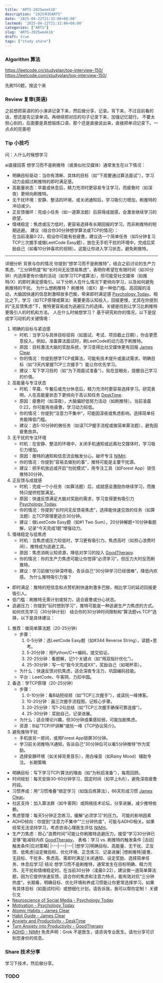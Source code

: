 ```yaml
---
title: 'ARTS-2025week18'
description: "2025年的ARTS"
date: '2025-04-22T21:32:06+08:00'
lastmod: '2025-04-22T21:32:06+08:00'
categories: ["ARTS"]
slug: 'ARTS-2025week16'
draft: true
tags: ["study share"]
---
```



### Algorithm 算法

https://leetcode.cn/studyplan/top-interview-150/
https://leetcode.com/studyplan/top-interview-150/

先刷150题，按这个来

### Review 复审(英语)

之前想把英语的的小演讲记录下来，然后做分享，记录。背下来，不过目前看的话，想还是先记录单词。再继续把对应的句子记录下来，加强记忆就行。
不要太担心别的，后面要是真想锻炼口语，那个还是直接说出来，直接把单词记录下。一点点的完善吧

### Tip 小技巧

问：人什么时候想学习

ai直接回答
想学习而不是刷推特（或类似社交媒体）通常发生在以下情况：
- 明确目标驱动：当你有清晰、具体的目标（如“下周要通过算法面试”），学习动力会超过刷推特的即时满足感。
- 高能量状态：早晨或休息后，精力充沛时更容易专注学习，而疲惫时（如深夜）更倾向刷推特。
- 无干扰环境：安静、整洁的环境，或关闭通知后，学习吸引力增加，刷推特的冲动减少。
- 正反馈循环：完成小任务（如一道算法题）后获得成就感，会激发继续学习的欲望。
- 情绪稳定：焦虑或压力低时，更容易选择有长期回报的学习，而非刷推特的短期逃避。
建议（结合你30分钟想学算法或TCP的情况）：  
在当前凌晨0:22，假设你可能有些疲惫，建议选一个简单任务（如5分钟复习TCP三次握手或做LeetCode Easy题），放在无手机干扰的环境中，完成后奖励自己（如看10分钟喜欢的视频）。这能让你进入学习状态，避免刷推特。
---
详细分析
背景与你的情况
你提到“想学习而不是刷推特”，结合之前讨论的生产力焦虑、“三分钟热度”和“长时间无反馈易焦虑”，表明你希望在有限时间（如30分钟）内选择更有价值的活动（如学习TCP或算法），但可能受社交媒体（如推特/X）的即时满足感吸引。以下分析人在什么情况下更倾向学习，以及如何避免刷推特的干扰。
为什么想刷推特？
刷推特（或X）是一种低门槛、高回报的活动，大脑因快速的信息刺激释放多巴胺，带来即时满足感 [Psychology Today](https://www.psychologytoday.com/us/blog/brain-wise/201904/the-neuroscience-social-media)。相比之下，学习（如TCP原理或算法）需要更高认知投入，回报更慢，尤其在你提到的“无反馈焦虑”下，推特更容易成为逃避压力的选择。关键是找到让学习比刷推特更吸引人的时机和方法。
人在什么时候想学习？
基于研究和你的情况，以下是促成学习动机的关键情境：
1. 明确的目标与紧迫感
    - 时机：当学习与具体目标挂钩（如面试、考试、项目截止日期），你会更愿意投入。例如，准备算法面试时，刷LeetCode的动力高于刷推特。
    - 原因：目标激活大脑的奖励系统，学习变得比社交媒体更有回报 [James Clear](https://jamesclear.com/motivation).
    - 你的情况：你提到想学TCP或算法，可能有技术提升或面试需求。明确目标（如“3天内掌握TCP三次握手”）能让你优先学习。
    - 建议：写下学习目的（如“为下周面试准备”），贴在显眼处，提醒自己学习的价值。
2. 高能量与专注状态
    - 时机：早晨、午餐后或充分休息后，精力充沛时更容易选择学习。研究表明，人在高能量状态下更倾向于高认知任务 [DeskTime](https://desktime.com/blog/anxiety-and-productivity).
    - 原因：疲惫时（如深夜），大脑偏好低努力活动（如刷推特）。当前凌晨0:22，你可能有些疲惫，学习动力较低。
    - 你的情况：你提到“注意力不集中”，可能因深夜或焦虑影响。选择简单任务能降低门槛。
    - 建议：选5-10分钟的微任务（如读TCP握手流程或做简单算法题），避免因疲惫放弃。
3. 无干扰的专注环境
    - 时机：在安静、整洁的环境中，关闭手机通知或远离社交媒体时，学习吸引力增加。
    - 原因：推特的通知和信息流会触发分心，破坏专注 [NIMH](https://www.nimh.nih.gov/health/topics/attention-deficit-hyperactivity-disorder-adhd).
    - 你的情况：你提到“容易去做别的事”，推特可能是主要干扰源。
    - 建议：把手机放远或开启“勿扰模式”，用专注工具（如Forest App）锁住推特30分钟。
4. 正反馈与成就感
    - 时机：完成一个小任务（如算法题）后，成就感会激励你继续学习，而推特只提供短暂满足。
    - 原因：快速反馈满足大脑对奖励的需求，学习变得更有吸引力 [Psychology Today](https://www.psychologytoday.com/us/blog/the-science-of-success/202011/why-we-lose-motivation-and-how-to-get-it-back).
    - 你的情况：你提到“长时间无反馈易焦虑”，选择能快速见效的任务（如算法题）比TCP原理更适合30分钟。
    - 建议：做LeetCode Easy题（如#1 Two Sum），20分钟解题+10分钟看题解，记录“今天完成1题”增强动力。
5. 情绪稳定与低焦虑
    - 时机：当焦虑或压力较低时，学习更有吸引力。焦虑高时（如担心浪费时间），推特成为逃避工具。
    - 原因：焦虑消耗认知资源，降低对学习的投入 [GoodTherapy](https://www.goodtherapy.org/blog/7-creative-ways-to-turn-anxiety-into-productivity-0406167).
    - 你的情况：你的生产力焦虑可能让你觉得“必须学习”，但压力大时反而刷推特。
    - 建议：学习前做1分钟深呼吸，告诉自己“30分钟学习已经很棒”，降低内疚感。
为什么推特吸引力强？
- 即时满足：推特的短信息和点赞机制快速刺激多巴胺，相比学习的延迟回报更吸引人。
- 低门槛：刷推特无需计划或努力，适合疲惫或分心状态。
- 逃避压力：你提到“玩时想到学习”，推特可能是一种逃避生产力焦虑的方式。
如何优先学习（30分钟计划）
结合你的30分钟时间限制和“算法题vs.TCP”选择，以下是具体建议：
1. 推荐：做简单算法题（20-25分钟）
    - 步骤：
        1. 0-5分钟：选LeetCode Easy题（如#344 Reverse String），读题+思考。
        2. 5-20分钟：用Python/C++编码，提交验证。
        3. 20-25分钟：看题解，记1个关键点（如“用双指针优化”）。
        4. 25-30分钟：写一句“我今天完成XX”，奖励自己（如喝杯茶）。
    - 为什么：快速反馈对抗焦虑，适合深夜专注力，巩固编码技能。
    - 平台：LeetCode、牛客网、力扣中国。
2. 备选：学TCP原理（20-25分钟）
    - 步骤：
        1. 0-10分钟：看B站短视频（如“TCP三次握手”），或读阮一峰博客。
        2. 10-20分钟：画三次握手流程图，记核心步骤。
        3. 20-25分钟：写1-2句总结（如“TCP三次握手确保可靠连接”）。
        4. 25-30分钟：奖励自己，记录进展。
    - 为什么：适合理论兴趣，但30分钟成果感较弱，可能加剧焦虑。
    - 资源：B站“TCP/IP讲解”或阮一峰《TCP协议简介》。
3. 避免推特干扰
    - 手机放另一房间，或用Forest App锁屏30分钟。
    - 学习前关闭推特/X通知，告诉自己“30分钟后可以看5分钟推特”作为奖励。
    - 选择安静环境（如关掉背景音乐），用白噪音（如Rainy Mood）辅助专注。
长期策略
- 明确目标：写下学习TCP/算法的理由（如“为秋招准备”），每周回顾。
- 时间规划：每天安排30-60分钟学习，固定时间（如早上8点），避免深夜疲惫时段。
- 习惯养成：用“习惯堆叠”绑定学习（如饭后练算法），66天形成习惯 [James Clear](https://jamesclear.com/habit-guide)。
- 社区支持：加入算法群（如牛客网）或网络技术论坛，分享进展，减少推特依赖。
- 焦虑管理：每天5分钟正念练习，缓解“必须学习”的压力。
可能的影响因素
- ADHD倾向：你提到“注意力不集中”“三分钟热度”，可能与ADHD相关。如果经常无法坚持学习，考虑咨询心理医生评估 [NIMH](https://www.nimh.nih.gov/health/topics/attention-deficit-hyperactivity-disorder-adhd)。
- 生产力焦虑：担心“浪费时间”可能让你刷推特逃避压力。接受“学习30分钟已足够”能减轻内疚 [GoodTherapy](https://www.goodtherapy.org/blog/7-creative-ways-to-turn-anxiety-into-productivity-0406167)。
表格：学习 vs. 刷推特的触发条件
|活动|触发条件|应对策略|
|---|---|---|
|想学习|明确目标、高能量、无干扰、正反馈、低焦虑|设定微目标、优化环境、正念练习、记录进展|
|想刷推特|疲惫、无目标、干扰多、焦虑高、需即时满足|关闭通知、设定奖励、选择简单任务、休息后学习|
结论
想学习而不是刷推特，通常发生在目标明确、精力充沛、无干扰和情绪稳定时。在当前30分钟（凌晨0:22），建议做一道简单算法题，因为它提供快速反馈，适合你的焦虑和注意力特点，能有效对抗“三分钟热度”。长期看，明确目标、优化环境和养成习惯能让你更常选择学习。如果有具体目标（如面试时间）或想细化计划，请告诉我，我可以帮你定制！
关键引文
- [Neuroscience of Social Media - Psychology Today](https://www.psychologytoday.com/us/blog/brain-wise/201904/the-neuroscience-social-media)
- [Motivation - Psychology Today](https://www.psychologytoday.com/us/blog/the-science-of-success/202011/why-we-lose-motivation-and-how-to-get-it-back)
- [Atomic Habits - James Clear](https://jamesclear.com/motivation)
- [Habit Guide - James Clear](https://jamesclear.com/habit-guide)
- [Anxiety and Productivity - DeskTime](https://desktime.com/blog/anxiety-and-productivity)
- [Turn Anxiety into Productivity - GoodTherapy](https://www.goodtherapy.org/blog/7-creative-ways-to-turn-anxiety-into-productivity-0406167)
- [ADHD - NIMH](https://www.nimh.nih.gov/health/topics/attention-deficit-hyperactivity-disorder-adhd)
免责声明：Grok 不是医生，请咨询专业医生。请勿分享可识别您身份的信息。

### Share 技术分享

学习下技术，然后做分享。

### TODO

